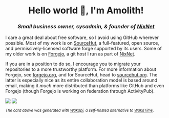 <h1 align="center">Hello world 👋, I'm Amolith!</h1>
<h3 align="center"><em>Small business owner, sysadmin, & founder of <a href="https://nixnet.services">NixNet</a></em></h3>

I care a great deal about free software, so I avoid using GitHub wherever
possible. Most of my work is on [SourceHut], a full-featured, open source, and
permissively-licensed software forge supported by its users. Some of my older
work is on [Forgejo], a git host I run as part of [NixNet].

[SourceHut]: https://sr.ht/~amolith
[Forgejo]: https://git.nixnet.services/Amolith
[NixNet]: https://nixnet.services

If you are in a position to do so, I encourage you to migrate your repositories
to a more trustworthy platform. For more information about Forgejo, see
[forgejo.org], and for SourceHut, head to [sourcehut.org]. The latter is
especially nice as its entire collaboration model is based around email, making
it _much_ more distributed than platforms like GitHub and even Forgejo (though
Forgejo is working on federation through ActivityPub).

[forgejo.org]: https://forgejo.org
[sourcehut.org]: https://sourcehut.org

<img src="https://github-readme-stats.vercel.app/api/wakatime?username=amolith&api_domain=waka.secluded.site&langs_count=10&disable_animations=true&custom_title=Amolith%27s%20yearly%20Wakapi%20stats&theme=catppuccin_mocha#gh-dark-mode-only"/>
<img src="https://github-readme-stats.vercel.app/api/wakatime?username=amolith&api_domain=waka.secluded.site&langs_count=10&disable_animations=true&custom_title=Amolith%27s%20yearly%20Wakapi%20stats&theme=catppuccin_latte#gh-light-mode-only"/>

<p style="font-size:smaller !important;"><em>The card above was generated with <a href="https://waka.secluded.site">Wakapi</a>, a self-hosted alternative to <a href="https://wakatime.com/">WakaTime</a>.</em></p>
